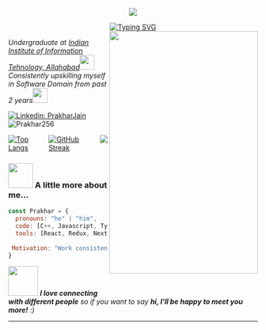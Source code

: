 <p align="center">
  <img src="https://capsule-render.vercel.app/api?text=Hey!%20Thats%20Me%20Prakhar%20😉&animation=fadeIn&type=waving&color=gradient&height=160&section=header"/>
</p>
<div align="center">
<a href="https://pabitrabanerjee.me"><img src="https://readme-typing-svg.demolab.com?font=Fira+Code&weight=900&size=30&pause=1000&background=2D293EE4&center=true&vCenter=true&width=600&lines=Hello+Programmers+!;I+Am+A+Full-Stack-Web-Developer;Computer+Science+Enthusiast;JavaScript+%3A+React+Node+Express;Open+Source+Contributor;Next+Js+TypeScipt+Developer" alt="Typing SVG" /></a>
</div>
<img align='right' src="https://media.giphy.com/media/v1.Y2lkPTc5MGI3NjExa2ZqbTFscHV3aDgzemZpbG54ZzE2ZWJ6ajNwOHdrY2ltd3ZoaHZ2NiZlcD12MV9pbnRlcm5hbF9naWZfYnlfaWQmY3Q9Zw/fwbZnTftCXVocKzfxR/giphy.gif" width="300" height="490">
<p><em>Undergraduate at <a href="https://www.iiita.ac.in/">Indian Institute of Information Tehnology, Allahabad</a><img src="https://media.giphy.com/media/fYSnHlufseco8Fh93Z/giphy.gif" width="30"></br>Consistently upskilling myself in Software Domain from past 2 years<img src="https://media.giphy.com/media/WUlplcMpOCEmTGBtBW/giphy.gif" width="30"> 
</em></p>

[![Linkedin: PrakharJain](https://img.shields.io/badge/-Prakharjain256-blue?style=flat-square&logo=Linkedin&logoColor=white&link=https://www.linkedin.com/in/prakharjain256/)](https://www.linkedin.com/in/prakharjain256/)
<span align="left"> <img src="https://komarev.com/ghpvc/?username=yashg-116&label=Profile%20views&color=0e75b6&style=flat" alt="Prakhar256" /> </span>

<div style="display: flex; justify-content: space-between;">
  <a href="https://github.com/Prakhar256">
    <img  src="https://github-readme-stats.vercel.app/api/top-langs/?username=Prakhar256&layout=compact" alt="Top Langs"/>
  </a>
  <a href="https://git.io/streak-stats">
    <img src="https://streak-stats.demolab.com/?user=Prakhar256&layout=compact" alt="GitHub Streak" />
  </a>
</br>
  </br>
  <a href = "https://pabitrabanerjee.me"><img src="https://github-readme-activity-graph.vercel.app/graph?username=Prakhar256&bg_color=2e3440&hide_border=true&point=false&line=88c0d0&radius=8&area=true&area_color=88c0d0&title_color=ffffff&color=ffffff"></a>
</div>


### <img src="https://media.giphy.com/media/VgCDAzcKvsR6OM0uWg/giphy.gif" width="50"> A little more about me...  

```javascript
const Prakhar = {
  pronouns: "he" | "him",
  code: [C++, Javascript, Typescript, HTML, CSS, Tailwind CSS, Java, SQL],
  tools: [React, Redux, Next, Redis, Cloudinary, Node, Next, MongoDB, MATLAB],
  
 Motivation: "Work consistently and upgrade yourself to a better version everyday :)"
}
```

<img src="https://media.giphy.com/media/LnQjpWaON8nhr21vNW/giphy.gif" width="60"> <em><b>I love connecting with different people</b> so if you want to say <b>hi, I'll be happy to meet you more!</b> :)</em>

---
